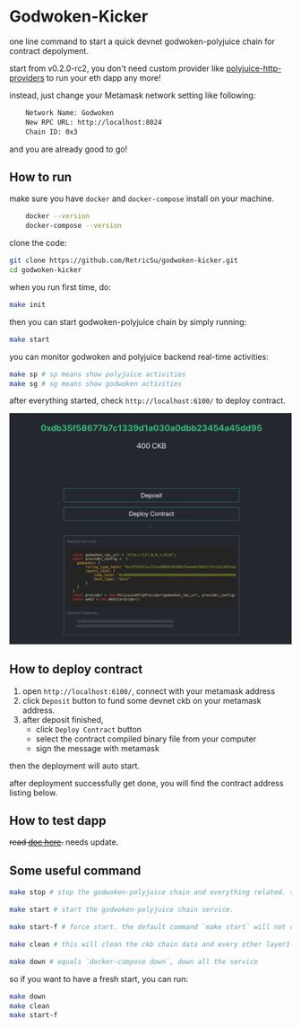 # Godwoken-Kicker

one line command to start a quick devnet godwoken-polyjuice chain for contract depolyment.

start from v0.2.0-rc2, you don't need custom provider like [polyjuice-http-providers](https://github.com/RetricSu/polyjuice-providers-http) to run your eth dapp any more! 

instead, just change your Metamask network setting like following:

```sh
    Network Name: Godwoken
    New RPC URL: http://localhost:8024
    Chain ID: 0x3
```

and you are already good to go!

## How to run

make sure you have `docker` and `docker-compose` install on your machine.

```sh
    docker --version
    docker-compose --version
```

clone the code: 

```sh
git clone https://github.com/RetricSu/godwoken-kicker.git
cd godwoken-kicker 
```

when you run first time, do:

```sh
make init
```

then you can start godwoken-polyjuice chain by simply running:

```sh
make start
```

you can monitor godwoken and polyjuice backend real-time activities:

```sh
make sp # sp means show polyjuice activities
make sg # sg means show godwoken activities
```

after everything started, check `http://localhost:6100/` to deploy contract.

![panel](docs/panel.png)

## How to deploy contract

1. open `http://localhost:6100/`, connect with your metamask address
2. click `Deposit` button to fund some devnet ckb on your metamask address.
3. after deposit finished, 
    - click `Deploy Contract` button
    - select the contract compiled binary file from your computer
    - sign the message with metamask 
   
then the deployment will auto start.

after deployment successfully get done, you will find the contract address listing below.

## How to test dapp

~~read [doc here](docs/test-simple-dapp.md).~~ needs update.

## Some useful command

```sh
make stop # stop the godwoken-polyjuice chain and everything related. (but not remove data) 
```

```sh
make start # start the godwoken-polyjuice chain service.
```

```sh
make start-f # force start. the default command `make start` will not deploy a new godwoken chain if it exits, use start-f if you want to deploy a new chain.
```

```sh
make clean # this will clean the ckb chain data and every other layer1-related cache data(eg: ckb-indexer data/ckb-cli data/lumos cache data) as well
```

```sh
make down # equals `docker-compose down`, down all the service 
```

so if you want to have a fresh start, you can run:

```sh
make down
make clean
make start-f
```

